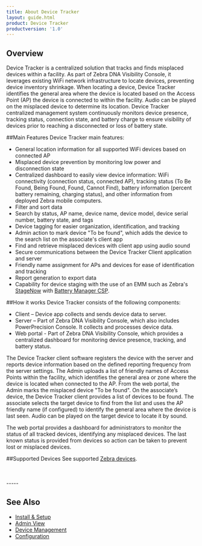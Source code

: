 ```yaml
---
title: About Device Tracker
layout: guide.html
product: Device Tracker
productversion: '1.0'
---
```


## Overview

Device Tracker is a centralized solution that tracks and finds misplaced devices within a facility. As part of Zebra DNA Visibility Console, it leverages existing WiFi network infrastructure to locate devices, preventing device inventory shrinkage. When locating a device, Device Tracker identifies the general area where the device is located based on the Access Point (AP) the device is connected to within the facility. <!-- The Device Tracker client uses BLE (Bluetooth Low Energy) beacons transmitted from the misplaced device for proximity sensing based on its relative position to the device conducting the search. --> Audio can be played on the misplaced device to determine its location. Device Tracker centralized management system continuously monitors device presence, tracking status, connection state, and battery charge to ensure visibility of devices prior to reaching a disconnected or loss of battery state.

##Main Features
Device Tracker main features:
*	General location information for all supported WiFi devices based on connected AP
*	Misplaced device prevention by monitoring low power and disconnection state
*	Centralized dashboard to easily view device information: WiFi connectivity (connection status, connected AP), tracking status (To Be Found, Being Found, Found, Cannot Find), battery information (percent battery remaining, charging status), and other information from deployed Zebra mobile computers. 
 * Filter and sort data
 * Search by status, AP name, device name, device model, device serial number, battery state, and tags
 * Device tagging for easier organization, identification, and tracking
 * Admin action to mark device "To be found", which adds the device to the search list on the associate's client app
*	Find and retrieve misplaced devices with client app using audio sound
*	Secure communications between the Device Tracker Client application and server
*	Friendly name assignment for APs and devices for ease of identification and tracking
*	Report generation to export data 
* Capability for device staging with the use of an EMM such as Zebra's [StageNow](/stagenow/latest/about) with [Battery Manager CSP](/mx/batterymgr).
 <!-- * Visually with BLE based animated and color-coded proximity indicator  -->

##How it works
Device Tracker consists of the following components:
*	Client – Device app collects and sends device data to server.
*	Server – Part of Zebra DNA Visibility Console, which also includes PowerPrecision Console. It collects and processes device data. 
*	Web portal - Part of Zebra DNA Visibility Console, which provides a centralized dashboard for monitoring device presence, tracking, and battery status. 

The Device Tracker client software registers the device with the server and reports device information based on the defined reporting frequency from the server settings. The Admin uploads a list of friendly names of Access Points within the facility, which identifies the general area or zone where the device is located when connected to the AP. From the web portal, the Admin marks the misplaced device "To be found".<!-- and the associate tasked to search for the missing device uses their own device as a proximity indicator to locate the misplaced device.--> On the associate’s device, the Device Tracker client provides a list of devices to be found. The associate selects the target device to find from the list and uses the AP friendly name (if configured) to identify the general area where the device is last seen. <!--To further pinpoint the device location, an animated BLE-based (Bluetooth Low Energy) proximity indicator displays a graphic showing how close the user is to the misplaced device. The indicator displays in red when "far" away from the device, orange when "near" the device, and green when "close" in proximity to the device. "Out of Bluetooth range" message appears if the user walks beyond the distance which the Bluetooth signal can be received from the target device. -->Audio can be played on the target device to locate it by sound. <!--, particularly if hidden from view. -->

The web portal provides a dashboard for administrators to monitor the status of all tracked devices, identifying any misplaced devices. The last known status is provided from devices so action can be taken to prevent lost or misplaced devices.


##Supported Devices
See supported [Zebra devices](../setup/#devicerequirements).
  
<br>
<br>
-----

## See Also

* [Install & Setup](../setup)
* [Admin View](../admin)
* [Device Management](../mgmt)
* [Configuration](../config)

